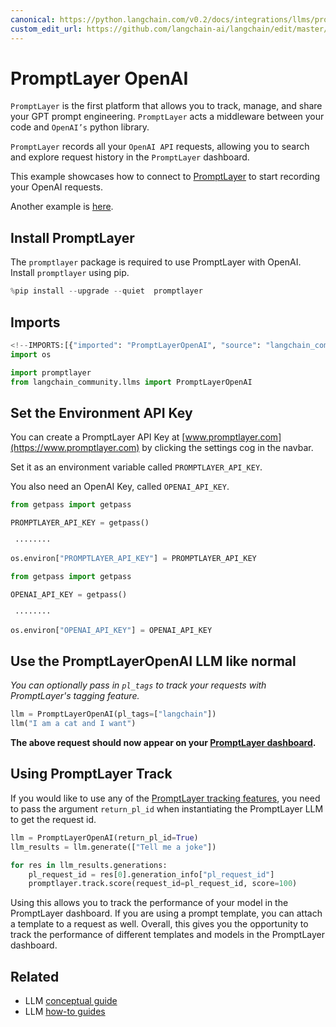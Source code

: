 ```yaml
---
canonical: https://python.langchain.com/v0.2/docs/integrations/llms/promptlayer_openai/
custom_edit_url: https://github.com/langchain-ai/langchain/edit/master/docs/docs/integrations/llms/promptlayer_openai.ipynb
---
```


# PromptLayer OpenAI

`PromptLayer` is the first platform that allows you to track, manage, and share your GPT prompt engineering. `PromptLayer` acts a middleware between your code and `OpenAI’s` python library.

`PromptLayer` records all your `OpenAI API` requests, allowing you to search and explore request history in the `PromptLayer` dashboard.


This example showcases how to connect to [PromptLayer](https://www.promptlayer.com) to start recording your OpenAI requests.

Another example is [here](/docs/integrations/providers/promptlayer).

## Install PromptLayer
The `promptlayer` package is required to use PromptLayer with OpenAI. Install `promptlayer` using pip.


```python
%pip install --upgrade --quiet  promptlayer
```

## Imports


```python
<!--IMPORTS:[{"imported": "PromptLayerOpenAI", "source": "langchain_community.llms", "docs": "https://api.python.langchain.com/en/latest/llms/langchain_community.llms.promptlayer_openai.PromptLayerOpenAI.html", "title": "PromptLayer OpenAI"}]-->
import os

import promptlayer
from langchain_community.llms import PromptLayerOpenAI
```

## Set the Environment API Key
You can create a PromptLayer API Key at [www.promptlayer.com](https://www.promptlayer.com) by clicking the settings cog in the navbar.

Set it as an environment variable called `PROMPTLAYER_API_KEY`.

You also need an OpenAI Key, called `OPENAI_API_KEY`.


```python
from getpass import getpass

PROMPTLAYER_API_KEY = getpass()
```
```output
 ········
```

```python
os.environ["PROMPTLAYER_API_KEY"] = PROMPTLAYER_API_KEY
```


```python
from getpass import getpass

OPENAI_API_KEY = getpass()
```
```output
 ········
```

```python
os.environ["OPENAI_API_KEY"] = OPENAI_API_KEY
```

## Use the PromptLayerOpenAI LLM like normal
*You can optionally pass in `pl_tags` to track your requests with PromptLayer's tagging feature.*


```python
llm = PromptLayerOpenAI(pl_tags=["langchain"])
llm("I am a cat and I want")
```

**The above request should now appear on your [PromptLayer dashboard](https://www.promptlayer.com).**

## Using PromptLayer Track
If you would like to use any of the [PromptLayer tracking features](https://magniv.notion.site/Track-4deee1b1f7a34c1680d085f82567dab9), you need to pass the argument `return_pl_id` when instantiating the PromptLayer LLM to get the request id.  


```python
llm = PromptLayerOpenAI(return_pl_id=True)
llm_results = llm.generate(["Tell me a joke"])

for res in llm_results.generations:
    pl_request_id = res[0].generation_info["pl_request_id"]
    promptlayer.track.score(request_id=pl_request_id, score=100)
```

Using this allows you to track the performance of your model in the PromptLayer dashboard. If you are using a prompt template, you can attach a template to a request as well.
Overall, this gives you the opportunity to track the performance of different templates and models in the PromptLayer dashboard.


## Related

- LLM [conceptual guide](/docs/concepts/#llms)
- LLM [how-to guides](/docs/how_to/#llms)